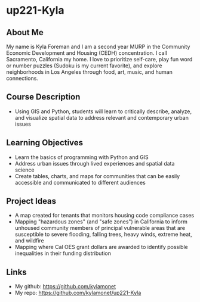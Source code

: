 # up221-Kyla
## About Me  
My name is Kyla Foreman and I am a second year MURP in the Community Economic Development and Housing (CEDH) concentration. I call Sacramento, California my home. I love to prioritize self-care, play fun word or number puzzles (Sudoku is my current favorite), and explore neighborhoods in Los Angeles through food, art, music, and human connections. 
## Course Description 
* Using GIS and Python, students will learn to critically describe, analyze, and visualize spatial data to address relevant and contemporary urban issues
## Learning Objectives 
* Learn the basics of programming with Python and GIS  
* Address urban issues through lived experiences and spatial data science 
* Create tables, charts, and maps for communities that can be easily accessible and communicated to different audiences 
## Project Ideas 
* A map created for tenants that monitors housing code compliance cases 
* Mapping "hazardous zones" (and "safe zones") in California to inform unhoused community members of principal vulnerable areas that are susceptible to severe flooding, falling trees, heavy winds, extreme heat, and wildfire 
* Mapping where Cal OES grant dollars are awarded to identify possible inequalities in their funding distribution
## Links 
* My github: https://github.com/kylamonet
* My repo: https://github.com/kylamonet/up221-Kyla
